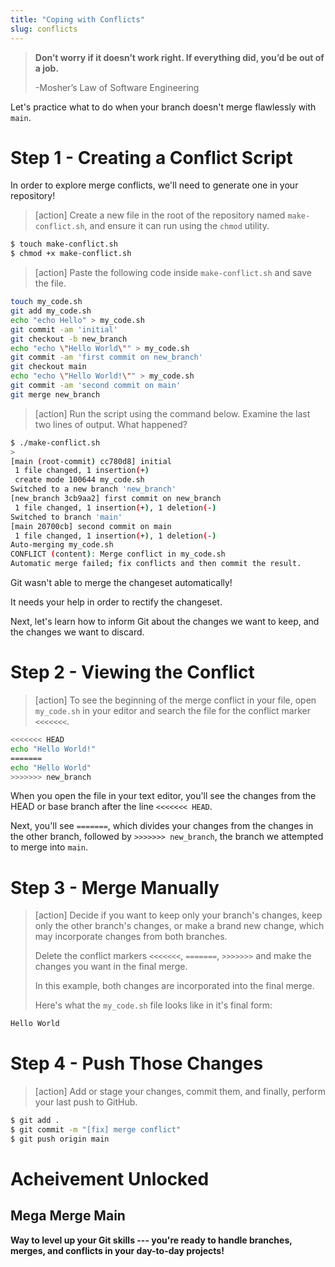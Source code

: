 ```yaml
---
title: "Coping with Conflicts"
slug: conflicts
---
```


> **Don’t worry if it doesn’t work right. If everything did, you’d be out of a job.**
>
> -Mosher’s Law of Software Engineering

Let's practice what to do when your branch doesn't merge flawlessly with `main`.

# Step 1 - Creating a Conflict Script

In order to explore merge conflicts, we'll need to generate one in your repository!

> [action]
> Create a new file in the root of the repository named `make-conflict.sh`, and ensure it can run using the `chmod` utility.
>
```bash
$ touch make-conflict.sh
$ chmod +x make-conflict.sh
```
>

> [action]
> Paste the following code inside `make-conflict.sh` and save the file.
>
```bash
touch my_code.sh
git add my_code.sh
echo "echo Hello" > my_code.sh
git commit -am 'initial'
git checkout -b new_branch
echo "echo \"Hello World\"" > my_code.sh
git commit -am 'first commit on new_branch'
git checkout main
echo "echo \"Hello World!\"" > my_code.sh
git commit -am 'second commit on main'
git merge new_branch
```
>

> [action]
> Run the script using the command below. Examine the last two lines of output. What happened?
>
```bash
$ ./make-conflict.sh
>
[main (root-commit) cc780d8] initial
 1 file changed, 1 insertion(+)
 create mode 100644 my_code.sh
Switched to a new branch 'new_branch'
[new_branch 3cb9aa2] first commit on new_branch
 1 file changed, 1 insertion(+), 1 deletion(-)
Switched to branch 'main'
[main 20700cb] second commit on main
 1 file changed, 1 insertion(+), 1 deletion(-)
Auto-merging my_code.sh
CONFLICT (content): Merge conflict in my_code.sh
Automatic merge failed; fix conflicts and then commit the result.
```
>

Git wasn't able to merge the changeset automatically!

It needs your help in order to rectify the changeset.

Next, let's learn how to inform Git about the changes we want to keep, and the changes we want to discard.

# Step 2 - Viewing the Conflict

> [action]
> To see the beginning of the merge conflict in your file, open `my_code.sh` in your editor and search the file for the conflict marker `<<<<<<<`.
>
```bash
<<<<<<< HEAD
echo "Hello World!"
=======
echo "Hello World"
>>>>>>> new_branch
```
>

When you open the file in your text editor, you'll see the changes from the HEAD or base branch after the line `<<<<<<< HEAD`.

Next, you'll see `=======`, which divides your changes from the changes in the other branch, followed by `>>>>>>> new_branch`, the branch we attempted to merge into `main`.

# Step 3 - Merge Manually

> [action]
> Decide if you want to keep only your branch's changes, keep only the other branch's changes, or make a brand new change, which may incorporate changes from both branches.
>
> Delete the conflict markers `<<<<<<<`, `=======`, `>>>>>>>` and make the changes you want in the final merge.
>
> In this example, both changes are incorporated into the final merge.
>
> Here's what the `my_code.sh` file looks like in it's final form:
>
```bash
Hello World
```
>

# Step 4 - Push Those Changes

> [action]
> Add or stage your changes, commit them, and finally, perform your last push to GitHub.
>
```bash
$ git add .
$ git commit -m "[fix] merge conflict"
$ git push origin main
```
>

# Acheivement Unlocked

## Mega Merge Main

**Way to level up your Git skills --- you're ready to handle branches, merges, and conflicts in your day-to-day projects!**
